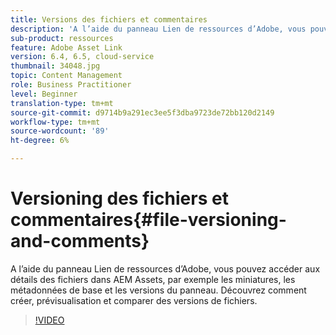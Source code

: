 ```yaml
---
title: Versions des fichiers et commentaires
description: 'A l’aide du panneau Lien de ressources d’Adobe, vous pouvez accéder aux détails des fichiers dans AEM Assets, par exemple les miniatures, les métadonnées de base et les versions du panneau. Découvrez comment créer, prévisualisation et comparer des versions de fichiers.  '
sub-product: ressources
feature: Adobe Asset Link
version: 6.4, 6.5, cloud-service
thumbnail: 34048.jpg
topic: Content Management
role: Business Practitioner
level: Beginner
translation-type: tm+mt
source-git-commit: d9714b9a291ec3ee5f3dba9723de72bb120d2149
workflow-type: tm+mt
source-wordcount: '89'
ht-degree: 6%

---
```



# Versioning des fichiers et commentaires{#file-versioning-and-comments}

A l’aide du panneau Lien de ressources d’Adobe, vous pouvez accéder aux détails des fichiers dans AEM Assets, par exemple les miniatures, les métadonnées de base et les versions du panneau. Découvrez comment créer, prévisualisation et comparer des versions de fichiers.

>[!VIDEO](https://video.tv.adobe.com/v/34048/?quality=12)
